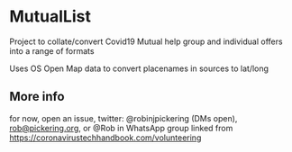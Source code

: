 # MutualList
Project to collate/convert Covid19 Mutual help group and individual offers into a range of formats

Uses OS Open Map data to convert placenames in sources to lat/long

## More info

for now, open an issue, twitter: @robinjpickering (DMs open), rob@pickering.org, or @Rob in WhatsApp group linked from https://coronavirustechhandbook.com/volunteering 
